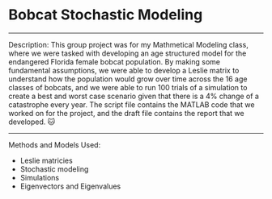 # Bobcat Stochastic Modeling 
---
Description:
This group project was for my Mathmetical Modeling class, where we were tasked with developing an age structured model for the endangered Florida female bobcat population. By making some fundamental assumptions, we were able to develop a Leslie matrix to understand how the population would grow over time across the 16 age classes of bobcats, and we were able to run 100 trials of a simulation to create a best and worst case scenario given that there is a 4% change of a catastrophe every year. The script file contains the MATLAB code that we worked on for the project, and the draft file contains the report that we developed. 🐱

---
Methods and Models Used:

- Leslie matricies 
- Stochastic modeling
- Simulations
- Eigenvectors and Eigenvalues
